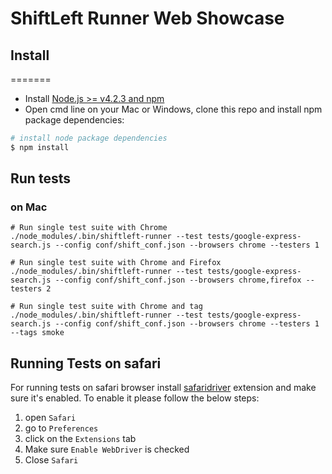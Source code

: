 # ShiftLeft Runner Web Showcase


## Install
=======

* Install [Node.js >= v4.2.3 and npm](http://nodejs.org/)
* Open cmd line on your Mac or Windows, clone this repo and install npm package dependencies:
```bash
# install node package dependencies
$ npm install
```

## Run tests

### on Mac
```
# Run single test suite with Chrome
./node_modules/.bin/shiftleft-runner --test tests/google-express-search.js --config conf/shift_conf.json --browsers chrome --testers 1
```

```
# Run single test suite with Chrome and Firefox
./node_modules/.bin/shiftleft-runner --test tests/google-express-search.js --config conf/shift_conf.json --browsers chrome,firefox --testers 2
```

```
# Run single test suite with Chrome and tag
./node_modules/.bin/shiftleft-runner --test tests/google-express-search.js --config conf/shift_conf.json --browsers chrome --testers 1 --tags smoke
```

## Running Tests on safari

  For running tests on safari browser install [safaridriver](http://selenium-release.storage.googleapis.com/2.48/SafariDriver.safariextz) extension and make sure it's enabled. To enable it please follow the below steps:

  1. open `Safari`
  2. go to `Preferences`
  3. click on the `Extensions` tab
  4. Make sure `Enable WebDriver` is checked
  5. Close `Safari`
